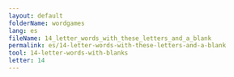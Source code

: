 ```yaml
---
layout: default
folderName: wordgames
lang: es
fileName: 14_letter_words_with_these_letters_and_a_blank
permalink: es/14-letter-words-with-these-letters-and-a-blank
tool: 14-letter-words-with-blanks
letter: 14
---
```

